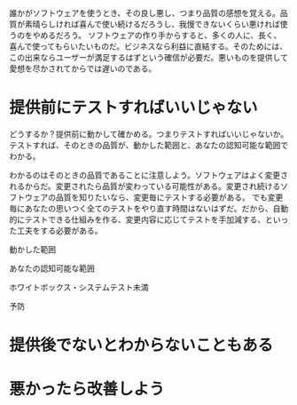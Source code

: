 誰かがソフトウェアを使うとき、その良し悪し、つまり品質の感想を覚える。品質が素晴らしければ喜んで使い続けるだろうし、我慢できないくらい悪ければ使うのをやめるだろう。
ソフトウェアの作り手からすると、多くの人に、長く、喜んで使ってもらいたいものだ。ビジネスなら利益に直結する。そのためには、この出来ならユーザーが満足するはずという確信が必要だ。悪いものを提供して愛想を尽かされてからでは遅いのである。
# 提供前にテストすればいいじゃない
どうするか？提供前に動かして確かめる。つまりテストすればいいじゃないか。
テストすれば、そのときの品質が、動かした範囲と、あなたの認知可能な範囲でわかる。

わかるのはそのときの品質であることに注意しよう。ソフトウェアはよく変更されるからだ。変更されたら品質が変わっている可能性がある。変更され続けるソフトウェアの品質を知りたいなら、変更毎にテストする必要がある。
でも変更毎にあなたの思いつく全てのテストをやり直す時間はないはずだ。だから、自動的にテストできる仕組みを作る、変更内容に応じてテストを手加減する、といった工夫をする必要がある。

動かした範囲

あなたの認知可能な範囲

ホワイトボックス・システムテスト未満

予防

# 提供後でないとわからないこともある


# 悪かったら改善しよう